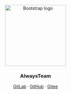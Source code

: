 <div align="center">
  <a href="https://team.zhangsifan.com">
    <img src="https://s2.loli.net/2025/08/29/1VypZXtYa3zireJ.jpg" alt="Bootstrap logo" width="200" >
  </a>

  <h3 align="center">AlwaysTeam</h3>
</div>

<div align="center">
  <a href="https://gitlab.com/AlwaysTeam">GitLab</a>
  ·
  <a href="https://github.com/AlwaysTeam">GitHub</a>
  ·
  <a href="https://gitee.com/AlwaysTeam">Gitee</a>
</div>